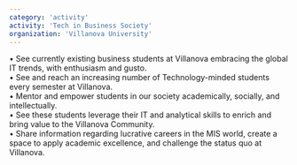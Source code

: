```yaml
---
category: 'activity'
activity: 'Tech in Business Society'
organization: 'Villanova University'
---
```


• See currently existing business students at Villanova embracing the global IT trends, with enthusiasm and gusto. <br />
• See and reach an increasing number of Technology-minded students every semester at Villanova. <br />
• Mentor and empower students in our society academically, socially, and intellectually. <br />
• See these students leverage their IT and analytical skills to enrich and bring value to the Villanova Community. <br />
• Share information regarding lucrative careers in the MIS world, create a space to apply academic excellence, and challenge the status quo at Villanova. <br />
